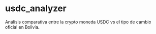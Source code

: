 # usdc_analyzer
Análisis comparativa entre la crypto moneda USDC vs el tipo de cambio oficial en Bolivia.
